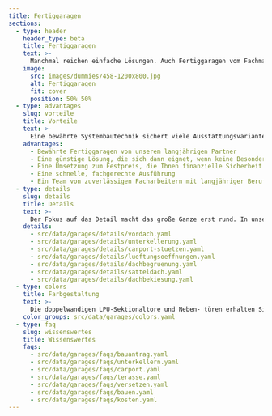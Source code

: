 ```yaml
---
title: Fertiggaragen
sections:
  - type: header
    header_type: beta
    title: Fertiggaragen
    text: >-
      Manchmal reichen einfache Lösungen. Auch Fertiggaragen vom Fachmann können gute, kostengünstige Lösungen sein. Wir liefern Ihnen diese Varianten fix fertig auf Ihr Grundstück. Dabei haben Sie die Wahl zwischen Einzel,- Doppel oder Reihengaragen in verschiedenen Standard-Maßen.
    image:
      src: images/dummies/458-1200x800.jpg
      alt: Fertiggaragen
      fit: cover
      position: 50% 50%
  - type: advantages
    slug: vorteile
    title: Vorteile
    text: >-
      Eine bewährte Systembautechnik sichert viele Ausstattungsvarianten. Und so ist auch eine Fertiggarage aus Beton vom Fachmann eine stabile und schnelle Lösung, die einen Vorteil hat – der günstige Preis. Durch die industrielle Fertigung ist die Herstellung günstiger und sind die Bauzeiten kürzer.
    advantages:
      - Bewährte Fertiggaragen von unserem langjährigen Partner
      - Eine günstige Lösung, die sich dann eignet, wenn keine Besonderheiten zu berücksichtigen sind
      - Eine Umsetzung zum Festpreis, die Ihnen finanzielle Sicherheit gibt
      - Eine schnelle, fachgerechte Ausführung
      - Ein Team von zuverlässigen Facharbeitern mit langjähriger Berufserfahrung
  - type: details
    slug: details
    title: Details
    text: >-
      Der Fokus auf das Detail macht das große Ganze erst rund. In unserer Planung legen wir Wert auf jede kleine Besonderheit, jede Facette, die zu einem perfekten Ergebnis beiträgt. Wir haben alles im Blick, was notwendig ist, um Ihre Wunschgarage zu bauen.
    details:
      - src/data/garages/details/vordach.yaml
      - src/data/garages/details/unterkellerung.yaml
      - src/data/garages/details/carport-stuetzen.yaml
      - src/data/garages/details/lueftungsoeffnungen.yaml
      - src/data/garages/details/dachbegruenung.yaml
      - src/data/garages/details/satteldach.yaml
      - src/data/garages/details/dachbekiesung.yaml
  - type: colors
    title: Farbgestaltung
    text: >-
      Die doppelwandigen LPU-Sektionaltore und Neben- türen erhalten Sie serienmäßig in Verkehrsweiß RAL 9016 sowie zusätzlich in 13 preiswerten Super-Color- Farben und rund 200 Farben nach RAL* sowie in vielen NCS und DB Farben.
    color_groups: src/data/garages/colors.yaml
  - type: faq
    slug: wissenswertes
    title: Wissenswertes
    faqs:
      - src/data/garages/faqs/bauantrag.yaml
      - src/data/garages/faqs/unterkellern.yaml
      - src/data/garages/faqs/carport.yaml
      - src/data/garages/faqs/terasse.yaml
      - src/data/garages/faqs/versetzen.yaml
      - src/data/garages/faqs/bauen.yaml
      - src/data/garages/faqs/kosten.yaml
---
```

